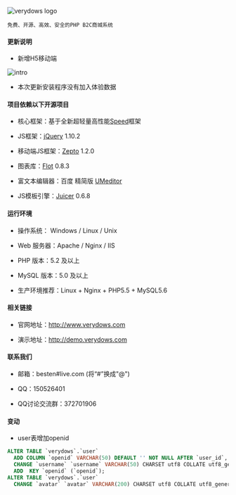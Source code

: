 ![verydows logo](http://www.verydows.com/public/index/images/logo.gif)
```
免费、开源、高效、安全的PHP B2C商城系统
```

#### 更新说明


* 新增H5移动端


![intro](http://git.oschina.net/uploads/images/2016/1114/082205_d6678e5e_480212.jpeg)


* 本次更新安装程序没有加入体验数据


#### 项目依赖以下开源项目

* 核心框架：基于全新超轻量高性能[Speed](https://github.com/SpeedPHP/speed)框架

* JS框架：[jQuery](https://github.com/jquery/jquery) 1.10.2

* 移动端JS框架：[Zepto](https://github.com/madrobby/zepto) 1.2.0

* 图表库：[Flot](https://github.com/flot/flot) 0.8.3

* 富文本编辑器：百度 精简版 [UMeditor](https://github.com/fex-team/umeditor)

* JS模板引擎：[Juicer](https://github.com/PaulGuo/Juicer) 0.6.8


#### 运行环境

* 操作系统： Windows / Linux / Unix
 
* Web 服务器：Apache / Nginx / IIS

* PHP 版本：5.2 及以上

* MySQL 版本：5.0 及以上

* 生产环境推荐：Linux + Nginx + PHP5.5 + MySQL5.6


#### 相关链接

* 官网地址：http://www.verydows.com 

* 演示地址：http://demo.verydows.com


#### 联系我们

* 邮箱：besten#live.com (将“#”换成"@")

* QQ：150526401

* QQ讨论交流群：372701906

#### 变动
* user表增加openid
```sql
ALTER TABLE `verydows`.`user`   
  ADD COLUMN `openid` VARCHAR(50) DEFAULT '' NOT NULL AFTER `user_id`,
  CHANGE `username` `username` VARCHAR(50) CHARSET utf8 COLLATE utf8_general_ci DEFAULT '' NOT NULL, 
  ADD  KEY `openid` (`openid`);
ALTER TABLE `verydows`.`user`   
  CHANGE `avatar` `avatar` VARCHAR(200) CHARSET utf8 COLLATE utf8_general_ci DEFAULT '' NOT NULL;
```